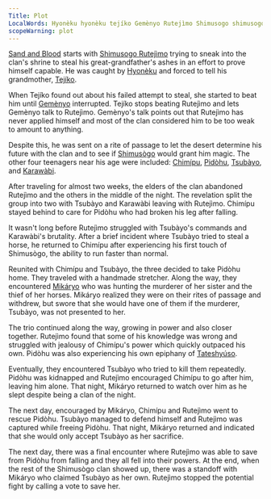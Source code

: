 ```yaml
---
Title: Plot
LocalWords: Hyonèku hyonèku tejíko Gemènyo Rutejìmo Shimusogo shimusogo Gemènyo's Chimípu tateshyuso Pidòhu Karawàbi Shimusògo tsubàyo chimípu karawàbi pidòhu Tsubàyo's Karawàbi's pabinkue mikáryo Chimípu's Tateshyúso
scopeWarning: plot
---
```


[Sand and Blood](/sand-and-blood/) starts with [Shimusogo Rutejìmo]() trying to sneak into the clan's shrine to steal his great-grandfather's ashes in an effort to prove himself capable. He was caught by [Hyonèku](/shimusogo-hyonèku/) and forced to tell his grandmother, [Tejíko](/shimusogo-tejíko/).

When Tejíko found out about his failed attempt to steal, she started to beat him until [Gemènyo](/shimusogo-gemènyo/) interrupted. Tejíko stops beating Rutejìmo and lets Gemènyo talk to Rutejìmo. Gemènyo's talk points out that Rutejìmo has never applied himself and most of the clan considered him to be too weak to amount to anything.

Despite this, he was sent on a rite of passage to let the desert determine his future with the clan and to see if [Shimusògo]() would grant him magic. The other four teenagers near his age were included: [Chimípu](/shimusogo-chimípu/), [Pidòhu](/tateshyuso-pidòhu/), [Tsubàyo](/pabinkue-tsubàyo/), and [Karawàbi](/shimusogo-karawàbi/).

After traveling for almost two weeks, the elders of the clan abandoned Rutejìmo and the others in the middle of the night. The revelation split the group into two with Tsubàyo and Karawàbi leaving with Rutejìmo. Chimípu stayed behind to care for Pidòhu who had broken his leg after falling.

It wasn't long before Rutejìmo struggled with Tsubàyo's commands and Karawàbi's brutality. After a brief incident where Tsubàyo tried to steal a horse, he returned to Chimípu after experiencing his first touch of Shimusògo, the ability to run faster than normal.

Reunited with Chimípu and Tsubàyo, the three decided to take Pidòhu home. They traveled with a handmade stretcher. Along the way, they encountered [Mikáryo](/pabinkue-mikáryo/) who was hunting the murderer of her sister and the thief of her horses. Mikáryo realized they were on their rites of passage and withdrew, but swore that she would have one of them if the murderer, Tsubàyo, was not presented to her.

The trio continued along the way, growing in power and also closer together. Rutejìmo found that some of his knowledge was wrong and struggled with jealousy of Chimípu's power which quickly outpaced his own. Pidòhu was also experiencing his own epiphany of [Tateshyúso]().

Eventually, they encountered Tsubàyo who tried to kill them repeatedly. Pidòhu was kidnapped and Rutejìmo encouraged Chimípu to go after him, leaving him alone. That night, Mikáryo returned to watch over him as he slept despite being a clan of the night.

The next day, encouraged by Mikáryo, Chimípu and Rutejìmo went to rescue Pidòhu. Tsubàyo managed to defend himself and Rutejìmo was captured while freeing Pidòhu. That night, Mikáryo returned and indicated that she would only accept Tsubàyo as her sacrifice.

The next day, there was a final encounter where Rutejìmo was able to save from Pidòhu from falling and they all fell into their powers. At the end, when the rest of the Shimusògo clan showed up, there was a standoff with Mikáryo who claimed Tsubàyo as her own. Rutejìmo stopped the potential fight by calling a vote to save her.
